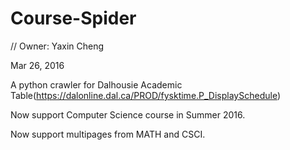 # Course-Spider

// Owner: Yaxin Cheng

Mar 26, 2016

A python crawler for Dalhousie Academic Table(https://dalonline.dal.ca/PROD/fysktime.P_DisplaySchedule)

Now support Computer Science course in Summer 2016.

Now support multipages from MATH and CSCI.


